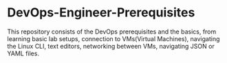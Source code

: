 # DevOps-Engineer-Prerequisites

This repository consists of the DevOps prerequisites and the basics, from learning basic lab setups, connection to VMs(Virtual Machines), navigating the Linux CLI, text editors, networking between VMs, navigating JSON or YAML files. 

